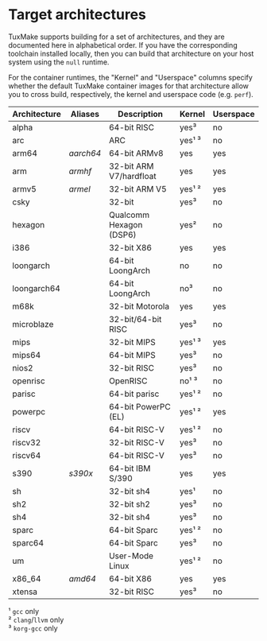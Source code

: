 # Target architectures

TuxMake supports building for a set of architectures, and they are documented
here in alphabetical order. If you have the corresponding toolchain installed
locally, then you can build that architecture on your host system using the
`null` runtime.

For the container runtimes, the "Kernel" and "Userspace" columns specify
whether the default TuxMake container images for that architecture allow you to
cross build, respectively, the kernel and userspace code (e.g. `perf`).


Architecture | Aliases     | Description              | Kernel   | Userspace
-------------|-------------|--------------------------|----------|----------
alpha        |             | 64-bit RISC              | yes³     | no
arc          |             | ARC                      | yes¹ ³   | no
arm64        | *aarch64*   | 64-bit ARMv8             | yes      | yes
arm          | *armhf*     | 32-bit ARM V7/hardfloat  | yes      | yes
armv5        | *armel*     | 32-bit ARM V5            | yes¹ ²   | yes
csky         |             | 32-bit                   | yes³     | no
hexagon      |             | Qualcomm Hexagon (DSP6)  | yes²     | no
i386         |             | 32-bit X86               | yes      | yes
loongarch    |             | 64-bit LoongArch         | no       | no
loongarch64  |             | 64-bit LoongArch         | no³      | no
m68k         |             | 32-bit Motorola          | yes      | yes
microblaze   |             | 32-bit/64-bit RISC       | yes³     | no
mips         |             | 32-bit MIPS              | yes¹ ³   | yes
mips64       |             | 64-bit MIPS              | yes³     | no
nios2        |             | 32-bit RISC              | yes³     | no
openrisc     |             | OpenRISC                 | no¹ ³    | no
parisc       |             | 64-bit parisc            | yes¹ ²   | no
powerpc      |             | 64-bit PowerPC (EL)      | yes¹ ²   | yes
riscv        |             | 64-bit RISC-V            | yes¹ ²   | no
riscv32      |             | 32-bit RISC-V            | yes³     | no
riscv64      |             | 64-bit RISC-V            | yes³     | no
s390         | *s390x*     | 64-bit IBM S/390         | yes      | yes
sh           |             | 32-bit sh4               | yes¹     | no
sh2          |             | 32-bit sh2               | yes³     | no
sh4          |             | 32-bit sh4               | yes³     | no
sparc        |             | 64-bit Sparc             | yes¹ ²   | no
sparc64      |             | 64-bit Sparc             | yes³     | no
um           |             | User-Mode Linux          | yes¹ ²   | no
x86_64       | *amd64*     | 64-bit X86               | yes      | yes
xtensa       |             | 32-bit RISC              | yes³     | no

¹ `gcc` only  
² `clang`/`llvm` only  
³ `korg-gcc` only
